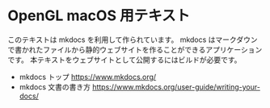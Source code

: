 # OpenGL macOS 用テキスト

このテキストは mkdocs を利用して作られています。
mkdocs はマークダウンで書かれたファイルから静的ウェブサイトを作ることができるアプリケーションです。
本テキストをウェブサイトとして公開するにはビルドが必要です。

* mkdocs トップ https://www.mkdocs.org/
* mkdocs 文書の書き方 https://www.mkdocs.org/user-guide/writing-your-docs/
